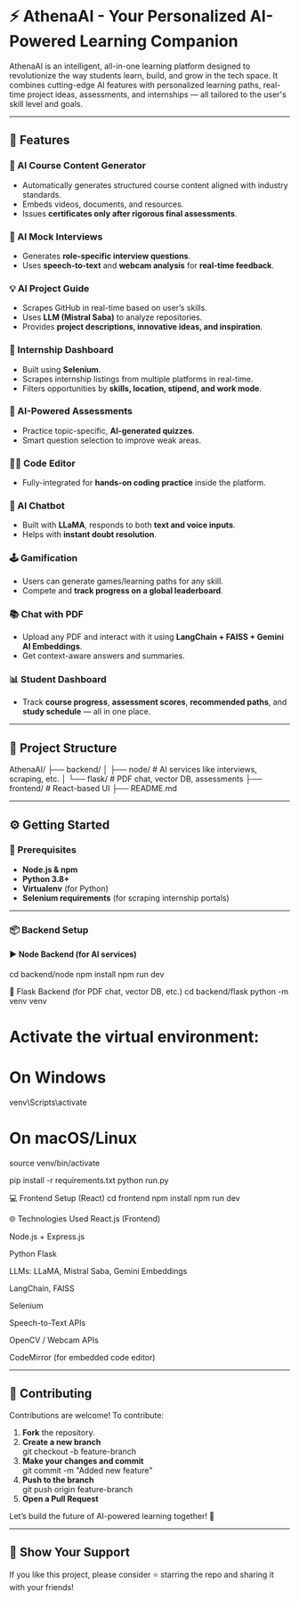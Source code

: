 # ⚡ AthenaAI - Your Personalized AI-Powered Learning Companion

AthenaAI is an intelligent, all-in-one learning platform designed to revolutionize the way students learn, build, and grow in the tech space. It combines cutting-edge AI features with personalized learning paths, real-time project ideas, assessments, and internships — all tailored to the user's skill level and goals.

---

## 🚀 Features

### 🧠 AI Course Content Generator
- Automatically generates structured course content aligned with industry standards.
- Embeds videos, documents, and resources.
- Issues **certificates only after rigorous final assessments**.

### 🎤 AI Mock Interviews
- Generates **role-specific interview questions**.
- Uses **speech-to-text** and **webcam analysis** for **real-time feedback**.

### 💡 AI Project Guide
- Scrapes GitHub in real-time based on user’s skills.
- Uses **LLM (Mistral Saba)** to analyze repositories.
- Provides **project descriptions, innovative ideas, and inspiration**.

### 🎯 Internship Dashboard
- Built using **Selenium**.
- Scrapes internship listings from multiple platforms in real-time.
- Filters opportunities by **skills, location, stipend, and work mode**.

### 🧪 AI-Powered Assessments
- Practice topic-specific, **AI-generated quizzes**.
- Smart question selection to improve weak areas.

### 🧑‍💻 Code Editor
- Fully-integrated for **hands-on coding practice** inside the platform.

### 🤖 AI Chatbot
- Built with **LLaMA**, responds to both **text and voice inputs**.
- Helps with **instant doubt resolution**.

### 🕹️ Gamification
- Users can generate games/learning paths for any skill.
- Compete and **track progress on a global leaderboard**.

### 📚 Chat with PDF
- Upload any PDF and interact with it using **LangChain + FAISS + Gemini AI Embeddings**.
- Get context-aware answers and summaries.

### 📊 Student Dashboard
- Track **course progress**, **assessment scores**, **recommended paths**, and **study schedule** — all in one place.

---

## 🧩 Project Structure

AthenaAI/ ├── backend/ │ ├── node/ # AI services like interviews, scraping, etc. │ └── flask/ # PDF chat, vector DB, assessments ├── frontend/ # React-based UI ├── README.md

---

## ⚙️ Getting Started

### 🔧 Prerequisites
- **Node.js & npm**
- **Python 3.8+**
- **Virtualenv** (for Python)
- **Selenium requirements** (for scraping internship portals)

---

### 📦 Backend Setup

#### ▶ Node Backend (for AI services)
cd backend/node
npm install
npm run dev

🐍 Flask Backend (for PDF chat, vector DB, etc.)
cd backend/flask
python -m venv venv
# Activate the virtual environment:

# On Windows
venv\Scripts\activate

# On macOS/Linux
source venv/bin/activate

pip install -r requirements.txt
python run.py


💻 Frontend Setup (React)
cd frontend
npm install
npm run dev


🌐 Technologies Used
React.js (Frontend)

Node.js + Express.js

Python Flask

LLMs: LLaMA, Mistral Saba, Gemini Embeddings

LangChain, FAISS

Selenium

Speech-to-Text APIs

OpenCV / Webcam APIs

CodeMirror (for embedded code editor)


---

## 🤝 Contributing

Contributions are welcome! To contribute:

1. **Fork** the repository.
2. **Create a new branch**  
   git checkout -b feature-branch
3. **Make your changes and commit**  
   git commit -m "Added new feature"
4. **Push to the branch**  
   git push origin feature-branch
5. **Open a Pull Request**

Let’s build the future of AI-powered learning together! 🚀

---

## 🌟 Show Your Support

If you like this project, please consider ⭐ starring the repo and sharing it with your friends!

